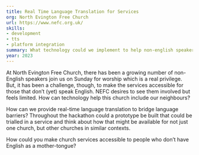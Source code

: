 ```yaml
---
title: Real Time Language Translation for Services
org: North Evington Free Church
url: https://www.nefc.org.uk/
skills:
- development
- tts
- platform integration
summary: What technology could we implement to help non-english speakers understand a Sunday service in real-time?
year: 2023
---
```


At North Evington Free Church, there has been a growing number of non-English speakers join us on Sunday for worship which is a real privilege. But, it has been a challenge, though, to make the services accessible for those that don’t (yet) speak English. NEFC desires to see them involved but feels limited. How can technology help this church include our neighbours?

How can we provide real-time language translation to bridge language barriers? Throughout the hackathon could a prototype be built that could be trialled in a service and think about how that might be available for not just one church, but other churches in similar contexts.

How could you make church services accessible to people who don’t have English as a mother-tongue?
